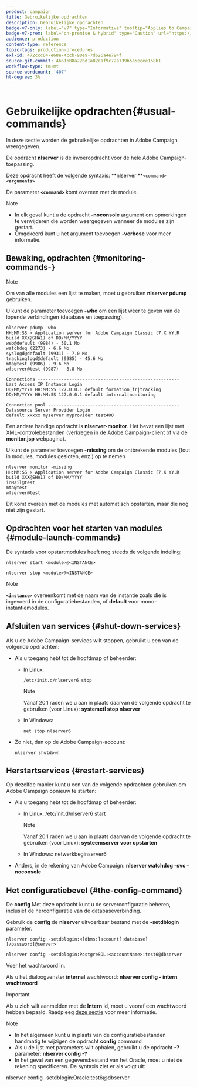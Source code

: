 ```yaml
---
product: campaign
title: Gebruikelijke opdrachten
description: Gebruikelijke opdrachten
badge-v7-only: label="v7" type="Informative" tooltip="Applies to Campaign Classic v7 only"
badge-v7-prem: label="on-premise & hybrid" type="Caution" url="https://experienceleague.adobe.com/docs/campaign-classic/using/installing-campaign-classic/architecture-and-hosting-models/hosting-models-lp/hosting-models.html" tooltip="Applies to on-premise and hybrid deployments only"
audience: production
content-type: reference
topic-tags: production-procedures
exl-id: 472ccc04-e68e-4ccb-90e9-7d626a4e794f
source-git-commit: 4661688a22bd1a82eaf9c72a739b5a5ecee168b1
workflow-type: tm+mt
source-wordcount: '407'
ht-degree: 3%

---
```


# Gebruikelijke opdrachten{#usual-commands}



In deze sectie worden de gebruikelijke opdrachten in Adobe Campaign weergegeven.

De opdracht **nlserver** is de invoeropdracht voor de hele Adobe Campaign-toepassing.

Deze opdracht heeft de volgende syntaxis: **nlserver **`<command>`****`<arguments>`****

De parameter **`<command>`** komt overeen met de module.

>[!NOTE]
>
>* In elk geval kunt u de opdracht **-noconsole** argument om opmerkingen te verwijderen die worden weergegeven wanneer de modules zijn gestart.
>* Omgekeerd kunt u het argument toevoegen **-verbose** voor meer informatie.
>


## Bewaking, opdrachten {#monitoring-commands-}

>[!NOTE]
>
>Om van alle modules een lijst te maken, moet u gebruiken **nlserver pdump** gebruiken.

U kunt de parameter toevoegen **-who** om een lijst weer te geven van de lopende verbindingen (database en toepassing).

```
nlserver pdump -who
HH:MM:SS > Application server for Adobe Campaign Classic (7.X YY.R build XXX@SHA1) of DD/MM/YYYY
web@default (9984) - 50.1 Mo
watchdog (2273) - 6.6 Mo
syslogd@default (9931) - 7.0 Mo
trackinglogd@default (9985) - 45.6 Mo
mta@test (9986) - 9.6 Mo
wfserver@test (9987) - 8.8 Mo

Connections ------------------------------------------------------
Last Access IP Instance Login 
DD/MM/YYYY HH:MM:SS 127.0.0.1 default formation_fr|tracking
DD/MM/YYYY HH:MM:SS 127.0.0.1 default internal|monitoring

Connection pool --------------------------------------------------
Datasource Server Provider Login 
default xxxxx myserver myprovider test400
```

Een andere handige opdracht is **nlserver-monitor**. Het bevat een lijst met XML-controlebestanden (verkregen in de Adobe Campaign-client of via de **monitor.jsp** webpagina).

U kunt de parameter toevoegen **-missing** om de ontbrekende modules (fout in modules, modules gesloten, enz.) op te nemen

```
nlserver monitor -missing
HH:MM:SS > Application server for Adobe Campaign Classic (7.X YY.R build XXX@SHA1) of DD/MM/YYYY
inMail@test
mta@test
wfserver@test
```

Dit komt overeen met de modules met automatisch opstarten, maar die nog niet zijn gestart.

## Opdrachten voor het starten van modules {#module-launch-commands}

De syntaxis voor opstartmodules heeft nog steeds de volgende indeling:

```
nlserver start <module>@<INSTANCE>
```

```
nlserver stop <module>@<INSTANCE>
```

>[!NOTE]
>
>**`<instance>`** overeenkomt met de naam van de instantie zoals die is ingevoerd in de configuratiebestanden, of **default** voor mono-instantiemodules.

## Afsluiten van services {#shut-down-services}

Als u de Adobe Campaign-services wilt stoppen, gebruikt u een van de volgende opdrachten:

* Als u toegang hebt tot de hoofdmap of beheerder:

   * In Linux:

      ```
      /etc/init.d/nlserver6 stop
      ```

      >[!NOTE]
      >
      >Vanaf 20.1 raden we u aan in plaats daarvan de volgende opdracht te gebruiken (voor Linux): **systemctl stop nlserver**

   * In Windows:

      ```
      net stop nlserver6
      ```

* Zo niet, dan op de Adobe Campaign-account:

   ```
   nlserver shutdown 
   ```

## Herstartservices {#restart-services}

Op dezelfde manier kunt u een van de volgende opdrachten gebruiken om Adobe Campaign opnieuw te starten:

* Als u toegang hebt tot de hoofdmap of beheerder:

   * In Linux: /etc/init.d/nlserver6 start

      >[!NOTE]
      >
      >Vanaf 20.1 raden we u aan in plaats daarvan de volgende opdracht te gebruiken (voor Linux): **systeemserver voor opstarten**

   * In Windows: netwerkbeginserver6

* Anders, in de rekening van Adobe Campaign: **nlserver watchdog -svc -noconsole**

## Het configuratiebevel {#the-config-command}

De **config** Met deze opdracht kunt u de serverconfiguratie beheren, inclusief de herconfiguratie van de databaseverbinding.

Gebruik de **config** de **nlserver** uitvoerbaar bestand met de **-setdblogin** parameter.

```
nlserver config -setdblogin:<[dbms:]account[:database][/password]@server>
```

```
nlserver config -setdblogin:PostgreSQL:<accountName>:test6@dbserver
```

Voer het wachtwoord in.

Als u het dialoogvenster **internal** wachtwoord: **nlserver config - intern wachtwoord**

>[!IMPORTANT]
>
>Als u zich wilt aanmelden met de **Intern** id, moet u vooraf een wachtwoord hebben bepaald. Raadpleeg [deze sectie](../../installation/using/configuring-campaign-server.md#internal-identifier) voor meer informatie.

>[!NOTE]
>
>* In het algemeen kunt u in plaats van de configuratiebestanden handmatig te wijzigen de opdracht **config** command
>* Als u de lijst met parameters wilt ophalen, gebruikt u de opdracht **-?** parameter: **nlserver config -?**
>* In het geval van een gegevensbestand van het Oracle, moet u niet de rekening specificeren. De syntaxis ziet er als volgt uit:
>
>  nlserver config -setdblogin:Oracle:test6@dbserver
